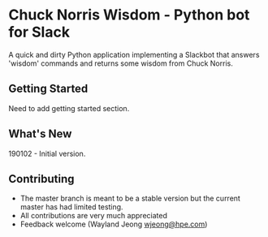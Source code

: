 # Chuck Norris Wisdom - Python bot for Slack

A quick and dirty Python application implementing a Slackbot that answers 'wisdom' commands and returns some wisdom from Chuck Norris.

## Getting Started

Need to add getting started section.

## What's New
190102 - Initial version.
<br>

## Contributing

- The master branch is meant to be a stable version but the current master has had limited testing.
- All contributions are very much appreciated
- Feedback welcome (Wayland Jeong <wjeong@hpe.com>)

